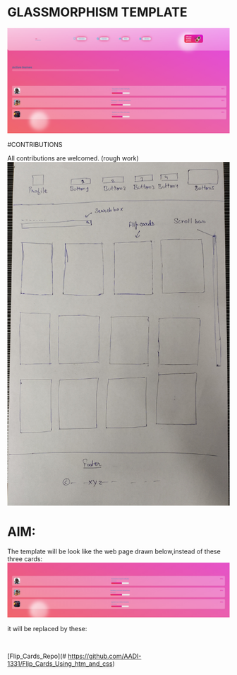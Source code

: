 # GLASSMORPHISM TEMPLATE

![](https://github.com/AADI-1331/glassmorphism-template/blob/file/aaa.png)

#CONTRIBUTIONS

All contributions are welcomed.
(rough work)
![](https://github.com/AADI-1331/glassmorphism-template/blob/file/rough_work.jpg)

# AIM:
The template will be look like the web page drawn below,instead of these three cards:
![](https://github.com/AADI-1331/glassmorphism-template/blob/file/three.png)

it will be replaced by these:

![]()

[Flip_Cards_Repo](# https://github.com/AADI-1331/Flip_Cards_Using_htm_and_css)



